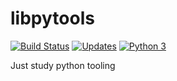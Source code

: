 # libpytools

[![Build Status](https://travis-ci.org/learning-ccenter/libpytools.svg?branch=master)](https://travis-ci.org/learning-ccenter/libpytools) 
[![Updates](https://pyup.io/repos/github/learning-ccenter/libpytools/shield.svg)](https://pyup.io/repos/github/learning-ccenter/libpytools/) 
[![Python 3](https://pyup.io/repos/github/learning-ccenter/libpytools/python-3-shield.svg)](https://pyup.io/repos/github/learning-ccenter/libpytools/)


Just study python tooling